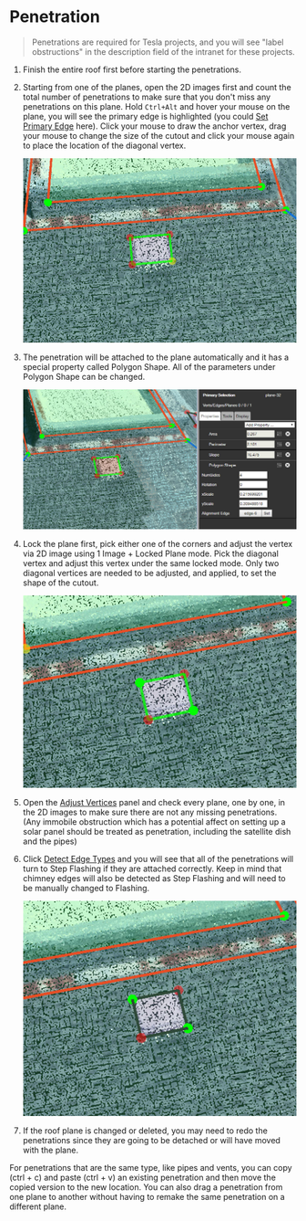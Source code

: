 # Penetration

> Penetrations are required for Tesla projects, and you will see "label obstructions" in the description field of the intranet for these projects.

1. Finish the entire roof first before starting the penetrations.
2. Starting from one of the planes, open the 2D images first and count the total number of penetrations to make sure that you don't miss any penetrations on this plane. Hold `Ctrl+Alt` and hover your mouse on the plane, you will see the primary edge is highlighted \(you could [Set Primary Edge](../tools/set-primary-edge.md) here\). Click your mouse to draw the anchor vertex, drag your mouse to change the size of the cutout and click your mouse again to place the location of the diagonal vertex.

   ![](../.gitbook/assets/penetration1-1.jpg)

3. The penetration will be attached to the plane automatically and it has a special property called Polygon Shape. All of the parameters under Polygon Shape can be changed.

   ![](../.gitbook/assets/penetration2-1.jpg)

4. Lock the plane first, pick either one of the corners and adjust the vertex via 2D image using 1 Image + Locked Plane mode. Pick the diagonal vertex and adjust this vertex under the same locked mode. Only two diagonal vertices are needed to be adjusted, and applied, to set the shape of the cutout.

   ![](../.gitbook/assets/penetration3-1.jpg)

5. Open the [Adjust Vertices](../advanced-function/#adjust-vertices) panel and check every plane, one by one, in the 2D images to make sure there are not any missing penetrations. \(Any immobile obstruction which has a potential affect on setting up a solar panel should be treated as penetration, including the satellite dish and the pipes\)
6. Click [Detect Edge Types](../tools/#detect-edge-types) and you will see that all of the penetrations will turn to Step Flashing if they are attached correctly. Keep in mind that chimney edges will also be detected as Step Flashing and will need to be manually changed to Flashing.

   ![](../.gitbook/assets/penetration4.jpg)

7. If the roof plane is changed or deleted, you may need to redo the penetrations since they are going to be detached or will have moved with the plane.

For penetrations that are the same type, like pipes and vents, you can copy \(ctrl + c\) and paste \(ctrl + v\) an existing penetration and then move the copied version to the new location. You can also drag a penetration from one plane to another without having to remake the same penetration on a different plane.

